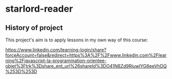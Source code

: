 # starlord-reader

## History of project

This project's aim is to apply lessons in my own way of this course:

https://www.linkedin.com/learning-login/share?forceAccount=false&redirect=https%3A%2F%2Fwww.linkedin.com%2Flearning%2Fjavascript-la-programmation-orientee-objet%3Ftrk%3Dshare_ent_url%26shareId%3DO41N8Zd9RiuwlYG6eeVhDQ%253D%253D
